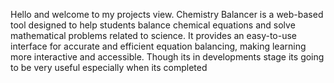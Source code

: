 Hello and welcome to my projects view.
Chemistry Balancer is a web-based tool designed to help students balance chemical equations and solve mathematical problems related to science. It provides an easy-to-use interface for accurate and efficient equation balancing, making learning more interactive and accessible. Though its in developments stage its going to be very useful especially when its completed
